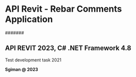 # API Revit - Rebar Comments Application
#######
## API REVIT 2023, C# .NET Framework 4.8

Test development task 2021

**Sgiman @ 2023**
